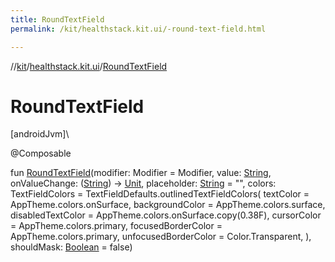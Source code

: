 ```yaml
---
title: RoundTextField
permalink: /kit/healthstack.kit.ui/-round-text-field.html

---
```

//[kit](/kit.html)/[healthstack.kit.ui](index.html)/[RoundTextField](-round-text-field.html)



# RoundTextField



[androidJvm]\




@Composable



fun [RoundTextField](-round-text-field.html)(modifier: Modifier = Modifier, value: [String](https://kotlinlang.org/api/latest/jvm/stdlib/kotlin/-string/index.html), onValueChange: ([String](https://kotlinlang.org/api/latest/jvm/stdlib/kotlin/-string/index.html)) -&gt; [Unit](https://kotlinlang.org/api/latest/jvm/stdlib/kotlin/-unit/index.html), placeholder: [String](https://kotlinlang.org/api/latest/jvm/stdlib/kotlin/-string/index.html) = &quot;&quot;, colors: TextFieldColors = TextFieldDefaults.outlinedTextFieldColors(
        textColor = AppTheme.colors.onSurface,
        backgroundColor = AppTheme.colors.surface,
        disabledTextColor = AppTheme.colors.onSurface.copy(0.38F),
        cursorColor = AppTheme.colors.primary,
        focusedBorderColor = AppTheme.colors.primary,
        unfocusedBorderColor = Color.Transparent,
    ), shouldMask: [Boolean](https://kotlinlang.org/api/latest/jvm/stdlib/kotlin/-boolean/index.html) = false)





